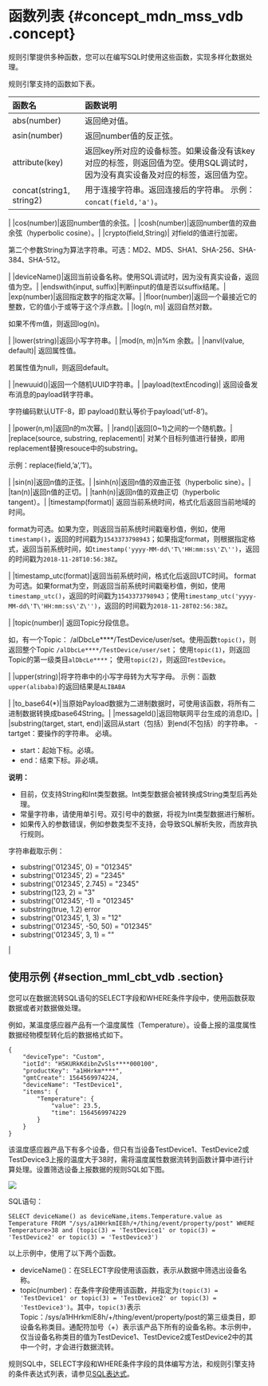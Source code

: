 # 函数列表 {#concept_mdn_mss_vdb .concept}

规则引擎提供多种函数，您可以在编写SQL时使用这些函数，实现多样化数据处理。

规则引擎支持的函数如下表。

|函数名|函数说明|
|:--|:---|
|abs\(number\)|返回绝对值。|
|asin\(number\)|返回number值的反正弦。|
|attribute\(key\)|返回key所对应的设备标签。如果设备没有该key对应的标签，则返回值为空。使用SQL调试时，因为没有真实设备及对应的标签，返回值为空。|
|concat\(string1, string2\)|用于连接字符串。返回连接后的字符串。 示例：`concat(field,'a')`。

 |
|cos\(number\)|返回number值的余弦。|
|cosh\(number\)|返回number值的双曲余弦（hyperbolic cosine）。|
|crypto\(field,String\)| 对field的值进行加密。

 第二个参数String为算法字符串。可选：MD2、MD5、SHA1、SHA-256、SHA-384、SHA-512。

 |
|deviceName\(\)|返回当前设备名称。使用SQL调试时，因为没有真实设备，返回值为空。|
|endswith\(input, suffix\)|判断input的值是否以suffix结尾。|
|exp\(number\)|返回指定数字的指定次幂。|
|floor\(number\)|返回一个最接近它的整数，它的值小于或等于这个浮点数。|
|log\(n, m\)| 返回自然对数。

 如果不传m值，则返回log\(n\)。

 |
|lower\(string\)|返回小写字符串。|
|mod\(n, m\)|n%m 余数。|
|nanvl\(value, default\)| 返回属性值。

 若属性值为null，则返回default。

 |
|newuuid\(\)|返回一个随机UUID字符串。|
|payload\(textEncoding\)| 返回设备发布消息的payload转字符串。

 字符编码默认UTF-8，即 payload\(\)默认等价于payload\(‘utf-8’\)。

 |
|power\(n,m\)|返回n的m次幂。|
|rand\(\)|返回\[0~1\)之间的一个随机数。|
|replace\(source, substring, replacement\)| 对某个目标列值进行替换，即用replacement替换resouce中的substring。

 示例：replace\(field,’a’,’1’\)。

 |
|sin\(n\)|返回n值的正弦。|
|sinh\(n\)|返回n值的双曲正弦（hyperbolic sine）。|
|tan\(n\)|返回n值的正切。|
|tanh\(n\)|返回n值的双曲正切（hyperbolic tangent）。|
|timestamp\(format\)| 返回当前系统时间，格式化后返回当前地域的时间。

 format为可选。如果为空，则返回当前系统时间戳毫秒值，例如，使用`timestamp()`，返回的时间戳为`1543373798943`；如果指定format，则根据指定格式，返回当前系统时间，如`timestamp('yyyy-MM-dd\'T\'HH:mm:ss\'Z\'')`，返回的时间戳为`2018-11-28T10:56:38Z`。

 |
|timestamp\_utc\(format\)|返回当前系统时间，格式化后返回UTC时间。 format为可选。如果format为空，则返回当前系统时间戳毫秒值，例如，使用`timestamp_utc()`，返回的时间戳为`1543373798943`；使用`timestamp_utc('yyyy-MM-dd\'T\'HH:mm:ss\'Z\'')`，返回的时间戳为`2018-11-28T02:56:38Z`。

 |
|topic\(number\)| 返回Topic分段信息。

 如，有一个Topic： /alDbcLe\*\*\*\*/TestDevice/user/set。使用函数`topic()`，则返回整个Topic `/alDbcLe****/TestDevice/user/set`； 使用`topic(1)`，则返回Topic的第一级类目`alDbcLe****`； 使用`topic(2)`，则返回`TestDevice`。

 |
|upper\(string\)|将字符串中的小写字母转为大写字母。 示例：函数`upper(alibaba)`的返回结果是`ALIBABA`

 |
|to\_base64\(\*\)|当原始Payload数据为二进制数据时，可使用该函数，将所有二进制数据转换成base64String。|
|messageId\(\)|返回物联网平台生成的消息ID。|
|substring\(target, start, end\)|返回从start（包括）到end\(不包括）的字符串。 -   tartget：要操作的字符串。 必填。
-   start：起始下标。必填。
-   end：结束下标。非必填。

 **说明：** 

-   目前，仅支持String和Int类型数据。Int类型数据会被转换成String类型后再处理。
-   常量字符串，请使用单引号。双引号中的数据，将视为Int类型数据进行解析。
-   如果传入的参数错误，例如参数类型不支持，会导致SQL解析失败，而放弃执行规则。

 字符串截取示例：

 -   substring\('012345', 0\) = "012345"
-   substring\('012345', 2\) = "2345"
-   substring\('012345', 2.745\) = "2345"
-   substring\(123, 2\) = "3"
-   substring\('012345', -1\) = "012345"
-   substring\(true, 1.2\) error
-   substring\('012345', 1, 3\) = "12"
-   substring\('012345', -50, 50\) = "012345"
-   substring\('012345', 3, 1\) = ""

 |

## 使用示例 {#section_mml_cbt_vdb .section}

您可以在数据流转SQL语句的SELECT字段和WHERE条件字段中，使用函数获取数据或者对数据做处理。

例如，某温度感应器产品有一个温度属性（Temperature）。设备上报的温度属性数据经物模型转化后的数据格式如下。

``` {#codeblock_7nz_vat_bzl}
{
    "deviceType": "Custom",
    "iotId": "H5KURkKdibnZvSls****000100",
    "productKey": "a1HHrkm****",
    "gmtCreate": 1564569974224,
    "deviceName": "TestDevice1",
    "items": {
        "Temperature": {
            "value": 23.5,
            "time": 1564569974229
        }
    }
}
```

该温度感应器产品下有多个设备，但只有当设备TestDevice1、TestDevice2或TestDevice3上报的温度大于38时，需将温度属性数据流转到函数计算中进行计算处理。设置筛选设备上报数据的规则SQL如下图。

![](http://static-aliyun-doc.oss-cn-hangzhou.aliyuncs.com/assets/img/7488/156756123258636_zh-CN.png)

SQL语句：

``` {#codeblock_rfq_fq2_vrr}
SELECT deviceName() as deviceName,items.Temperature.value as Temperature FROM "/sys/a1HHrkmIE8h/+/thing/event/property/post" WHERE Temperature>38 and (topic(3) = 'TestDevice1' or topic(3) = 'TestDevice2' or topic(3) = 'TestDevice3')
```

以上示例中，使用了以下两个函数。

-   deviceName\(\)：在SELECT字段使用该函数，表示从数据中筛选出设备名称。
-   topic\(number\)：在条件字段使用该函数，并指定为`(topic(3) = 'TestDevice1' or topic(3) = 'TestDevice2' or topic(3) = 'TestDevice3')`。其中，`topic(3)`表示Topic：/sys/a1HHrkmIE8h/+/thing/event/property/post的第三级类目，即设备名称类目。通配符加号（+）表示该产品下所有的设备名称。本示例中，仅当设备名称类目的值为TestDevice1、TestDevice2或TestDevice2中的其中一个时，才会进行数据流转。
 
规则SQL中，SELECT字段和WHERE条件字段的具体编写方法，和规则引擎支持的条件表达式列表，请参见[SQL表达式](intl.zh-CN/用户指南/规则引擎/数据流转/SQL表达式.md#)。

